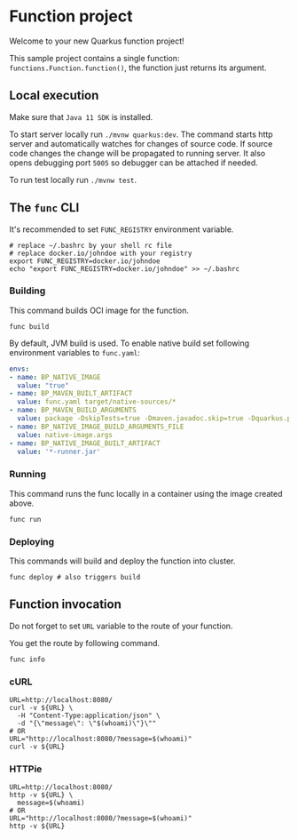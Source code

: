 # Function project

Welcome to your new Quarkus function project!

This sample project contains a single function: `functions.Function.function()`,
the function just returns its argument.

## Local execution
Make sure that `Java 11 SDK` is installed.

To start server locally run `./mvnw quarkus:dev`.
The command starts http server and automatically watches for changes of source code.
If source code changes the change will be propagated to running server. It also opens debugging port `5005`
so debugger can be attached if needed.

To run test locally run `./mvnw test`.

## The `func` CLI

It's recommended to set `FUNC_REGISTRY` environment variable.
```shell script
# replace ~/.bashrc by your shell rc file
# replace docker.io/johndoe with your registry
export FUNC_REGISTRY=docker.io/johndoe
echo "export FUNC_REGISTRY=docker.io/johndoe" >> ~/.bashrc 
```

### Building

This command builds OCI image for the function.

```shell script
func build
```

By default, JVM build is used.
To enable native build set following environment variables to `func.yaml`:
```yaml
envs:
- name: BP_NATIVE_IMAGE
  value: "true"
- name: BP_MAVEN_BUILT_ARTIFACT
  value: func.yaml target/native-sources/*
- name: BP_MAVEN_BUILD_ARGUMENTS
  value: package -DskipTests=true -Dmaven.javadoc.skip=true -Dquarkus.package.type=native-sources
- name: BP_NATIVE_IMAGE_BUILD_ARGUMENTS_FILE
  value: native-image.args
- name: BP_NATIVE_IMAGE_BUILT_ARTIFACT
  value: '*-runner.jar'

```

### Running

This command runs the func locally in a container
using the image created above.
```shell script
func run
```

### Deploying

This commands will build and deploy the function into cluster.

```shell script
func deploy # also triggers build
```

## Function invocation

Do not forget to set `URL` variable to the route of your function.

You get the route by following command.
```shell script
func info
```

### cURL

```shell script
URL=http://localhost:8080/
curl -v ${URL} \
  -H "Content-Type:application/json" \
  -d "{\"message\": \"$(whoami)\"}\""
# OR
URL="http://localhost:8080/?message=$(whoami)"
curl -v ${URL} 
```

### HTTPie

```shell script
URL=http://localhost:8080/
http -v ${URL} \
  message=$(whoami)
# OR
URL="http://localhost:8080/?message=$(whoami)"
http -v ${URL}
```
